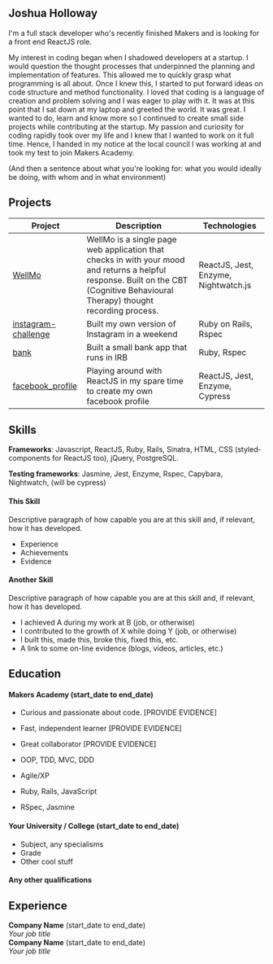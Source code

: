 ## Joshua Holloway

I'm a full stack developer who's recently finished Makers and is looking for a front end ReactJS role.

My interest in coding began when I shadowed developers at a startup. I would question 
the thought processes that underpinned the planning and implementation of features. This allowed
me to quickly grasp what programming is all about. Once I knew this, I started to put forward
ideas on code structure and method functionality. I loved that coding is a language of 
creation and problem solving and I was eager to play with it. It was at this point that 
I sat down at my laptop and greeted the world. It was great. I wanted to do, learn and
know more so I continued to create small side projects while contributing at the startup.
My passion and curiosity for coding rapidly took over my life and I knew that I wanted to work on it
full time. Hence, I handed in my notice at the local council I was working at and took my test
to join Makers Academy.


(And then a sentence about what you're looking for: what you would ideally be doing, with whom and in what environment)



## Projects

| Project                                                                         | Description                                                                                                                                                                       | Technologies                         |
| --------------------------------------------------------------------------------|---------------------------------------------------------------------------------------------------------------------------------------------------------------------------------- | -------------------------------------|
| [WellMo](https://github.com/JoshuaJFHolloway/WellMo)                            | WellMo is a single page web application that checks in with your mood and returns a helpful response. Built on the CBT (Cognitive Behavioural Therapy) thought recording process. | ReactJS, Jest, Enzyme, Nightwatch.js |
| [instagram-challenge](https://github.com/JoshuaJFHolloway/instagram-challenge)  | Built my own version of Instagram in a weekend                                                                                                                                    | Ruby on Rails, Rspec                 |                      
| [bank](https://github.com/JoshuaJFHolloway/bank)                                | Built a small bank app that runs in IRB                                                                                                                                           | Ruby, Rspec                          |
| [facebook_profile](https://github.com/JoshuaJFHolloway/facebook_profile)        | Playing around with ReactJS in my spare time to create my own facebook profile                                                                                                    | ReactJS, Jest, Enzyme, Cypress       |


## Skills

**Frameworks**: Javascript, ReactJS, Ruby, Rails, Sinatra, HTML, CSS (styled-components for ReactJS too), jQuery, PostgreSQL.

**Testing frameworks**: Jasmine, Jest, Enzyme, Rspec, Capybara, Nightwatch, (will be cypress)


#### This Skill

Descriptive paragraph of how capable you are at this skill and, if relevant, how it has developed.

- Experience
- Achievements
- Evidence

#### Another Skill

Descriptive paragraph of how capable you are at this skill and, if relevant, how it has developed.

- I achieved A during my work at B (job, or otherwise)
- I contributed to the growth of X while doing Y (job, or otherwise)
- I built this, made this, broke this, fixed this, etc.
- A link to some on-line evidence (blogs, videos, articles, etc.)

## Education

#### Makers Academy (start_date to end_date)

- Curious and passionate about code. [PROVIDE EVIDENCE]
- Fast, independent learner [PROVIDE EVIDENCE]
- Great collaborator [PROVIDE EVIDENCE]

- OOP, TDD, MVC, DDD
- Agile/XP
- Ruby, Rails, JavaScript
- RSpec, Jasmine

#### Your University / College (start_date to end_date)

- Subject, any specialisms
- Grade
- Other cool stuff

#### Any other qualifications

## Experience

**Company Name** (start_date to end_date)    
*Your job title*  
**Company Name** (start_date to end_date)   
*Your job title*  
